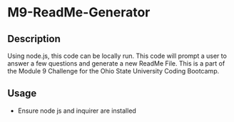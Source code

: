 # M9-ReadMe-Generator

## Description
Using node.js, this code can be locally run. This code will prompt a user to answer a few questions and generate a new ReadMe File. This is a part of the Module 9 Challenge for the Ohio State University Coding Bootcamp.

## Usage 
- Ensure node js and inquirer are installed
